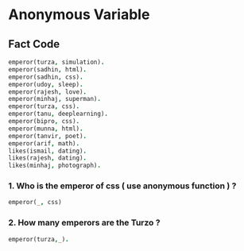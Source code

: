 # Anonymous Variable

## Fact Code
```prolog
emperor(turza, simulation).
emperor(sadhin, html).
emperor(sadhin, css).
emperor(udoy, sleep).
emperor(rajesh, love).
emperor(minhaj, superman).
emperor(turza, css).
emperor(tanu, deeplearning).
emperor(bipro, css).
emperor(munna, html).
emperor(tanvir, poet).
emperor(arif, math).
likes(ismail, dating).
likes(rajesh, dating).
likes(minhaj, photograph).
```

### 1. Who is the emperor of css ( use anonymous function ) ?
```prolog
emperor(_, css)
```
### 2. How many emperors are the Turzo ?
```prolog
emperor(turza,_).
```


